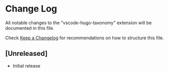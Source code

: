 # Change Log

All notable changes to the "vscode-hugo-taxonomy" extension will be documented in this file.

Check [Keep a Changelog](http://keepachangelog.com/) for recommendations on how to structure this file.

## [Unreleased]

- Initial release